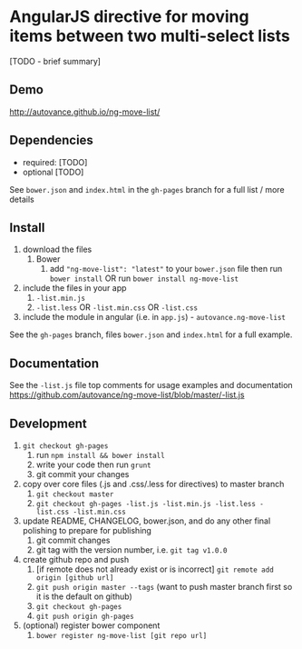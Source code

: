 # AngularJS directive for moving items between two multi-select lists

[TODO - brief summary]

## Demo
http://autovance.github.io/ng-move-list/

## Dependencies
- required:
	[TODO]
- optional
	[TODO]

See `bower.json` and `index.html` in the `gh-pages` branch for a full list / more details

## Install
1. download the files
	1. Bower
		1. add `"ng-move-list": "latest"` to your `bower.json` file then run `bower install` OR run `bower install ng-move-list`
2. include the files in your app
	1. `-list.min.js`
	2. `-list.less` OR `-list.min.css` OR `-list.css`
3. include the module in angular (i.e. in `app.js`) - `autovance.ng-move-list`

See the `gh-pages` branch, files `bower.json` and `index.html` for a full example.


## Documentation
See the `-list.js` file top comments for usage examples and documentation
https://github.com/autovance/ng-move-list/blob/master/-list.js


## Development

1. `git checkout gh-pages`
	1. run `npm install && bower install`
	2. write your code then run `grunt`
	3. git commit your changes
2. copy over core files (.js and .css/.less for directives) to master branch
	1. `git checkout master`
	2. `git checkout gh-pages -list.js -list.min.js -list.less -list.css -list.min.css`
3. update README, CHANGELOG, bower.json, and do any other final polishing to prepare for publishing
	1. git commit changes
	2. git tag with the version number, i.e. `git tag v1.0.0`
4. create github repo and push
	1. [if remote does not already exist or is incorrect] `git remote add origin [github url]`
	2. `git push origin master --tags` (want to push master branch first so it is the default on github)
	3. `git checkout gh-pages`
	4. `git push origin gh-pages`
5. (optional) register bower component
	1. `bower register ng-move-list [git repo url]`
